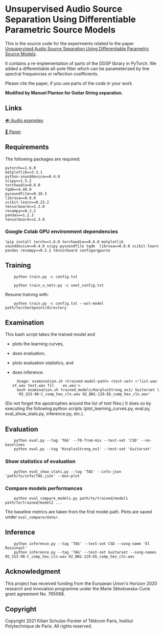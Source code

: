# Unsupervised Audio Source Separation Using Differentiable Parametric Source Models

This is the source code for the experiments related to the paper [Unsupervised Audio Source Separation Using Differentiable Parametric Source Models](https://arxiv.org/abs/2201.09592).  

It contains a re-implementation of parts of the DDSP library in PyTorch. We added a differentiable all-pole filter which can be parameterized by line spectral frequencies or reflection coefficients. 

Please cite the paper, if you use parts of the code in your work.

**Modified by Manuel Planton for Guitar String separation.**


## Links
[:loud_sound: Audio examples](https://schufo.github.io/umss/)

[:page_facing_up: Paper](https://arxiv.org/abs/2201.09592)


## Requirements

The following packages are required:

    pytorch==1.6.0
    matplotlib==3.3.1
    python-sounddevice==0.4.0
    scipy==1.5.2
    torchaudio=0.6.0
    tqdm==4.49.0
    pysoundfile==0.10.3
    librosa==0.8.0
    scikit-learn==0.23.2
    tensorboard==2.3.0
    resampy==0.2.2
    pandas==1.2.3
    tensorboard==2.3.0


### Google Colab GPU environment dependencies

`!pip install torch==1.6.0 torchaudio==0.6.0 matplotlib sounddevice==0.4.0 scipy pysoundfile tqdm 
librosa==0.8.0 scikit-learn pandas resampy==0.2.2 tensorboard configargparse`


## Training

        python train.py -c config.txt
    
        python train_u_nets.py -c unet_config.txt

Resume training with:

        python train.py -c config.txt --wst-model path/to/checkpoint/directory

## Examination

This bash script takes the trained model and

* plots the learning curves,
* does evaluation,
* plots evaluation statistics, and
* does inference.

        Usage: examination.sh <trained-model-path> <test-set> <'list.wav of.wav test.wav fil    es.wav'>
        bash examination.sh trained_models/KarplusStrong_ex1/ Guitarset \
        '05_SS3-98-C_comp_hex_cln.wav 02_BN1-129-Eb_comp_hex_cln.wav'

(Do not forget the apostrophes around the list of test files.)
It does so by executing the following python scripts (plot_learning_curves.py, eval.py, eval_show_stats.py, inference.py, etc.).


## Evaluation

        python eval.py --tag 'TAG' --f0-from-mix --test-set 'CSD' --no-baselines
        python eval.py --tag 'KarplusStrong_ex1' --test-set 'Guitarset'

### Show statistics of evaluation

        python eval_show_stats.py --tag 'TAG' --info-json 'path/to/info/TAG.json' --box-plot


### Compare models performances

        python eval_compare_models.py path/to/trained/model1 path/to/trained/model2 ...

The baseline metrics are taken from the first model path.
Plots are saved under `eval_compare/date/`.


## Inference

        python inference.py --tag 'TAG' --test-set CSD --song-name 'El Rossinyol'
        python inference.py --tag 'TAG' --test-set Guitarset --song-names 05_SS3-98-C_comp_hex_cln.wav 02_BN1-129-Eb_comp_hex_cln.wav


## Acknowledgment

This project has received funding from the European Union's Horizon 2020 research and innovation programme under the Marie Skłodowska-Curie grant agreement No. 765068.

## Copyright

Copyright 2021 Kilian Schulze-Forster of Télécom Paris, Institut Polytechnique de Paris.
All rights reserved.

